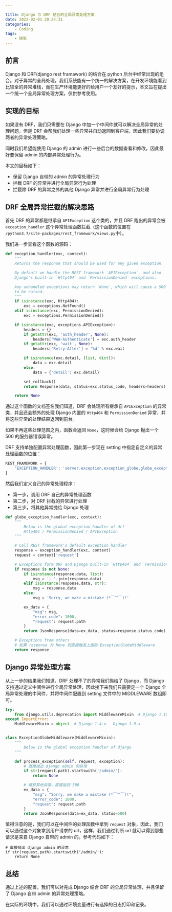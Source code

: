 ```yaml
---

title: Django 与 DRF 结合的全局异常处理方案
date: 2022-02-01 20:24:31
categories: 
    - Coding
tags:
    - 随笔
---
```


## 前言
Django 和 DRF(django rest framawork) 的结合在 python 后台中经常出现的组合。对于异常的全局处理，我们系统能有一个统一的解决方案，在开发环境能看到比较全的异常堆栈，而在生产环境能更好的给用户一个友好的提示，本文旨在提出一个统一个全局异常处理方案，仅供参考使用。

## 实现的目标
如果没有 DRF，我们只需要在 Django 中加一个中间件就可以解决全局异常的处理问题，但是 DRF 会帮我们处理一些异常并自动返回到客户端，因此我们要协调两者的异常处理策略。

同时我们希望能使用 Django 的 admin 进行一些后台的数据查看和修改，因此最好要保留 admin 的内部异常处理行为。

本文的目标如下：
- 保留 Django 自带的 admin 的异常处理行为
- 拦截 DRF 的异常并进行全局异常行为处理
- 拦截除 DRF 的异常之外的其他 Django 异常并进行全局异常行为处理

## DRF 全局异常拦截的解决思路
首先 DRF 的异常都是继承自 `APIException` 这个类的，并且 DRF 跑出的异常会被 `exception_handler` 这个异常处理函数拦截（这个函数的位置在 `/python3.7/site-packages/rest_framework/views.py`中）。

我们进一步查看这个函数的源码：

```python
def exception_handler(exc, context):
    """
    Returns the response that should be used for any given exception.

    By default we handle the REST framework `APIException`, and also
    Django's built-in `Http404` and `PermissionDenied` exceptions.

    Any unhandled exceptions may return `None`, which will cause a 500 error
    to be raised.
    """
    if isinstance(exc, Http404):
        exc = exceptions.NotFound()
    elif isinstance(exc, PermissionDenied):
        exc = exceptions.PermissionDenied()

    if isinstance(exc, exceptions.APIException):
        headers = {}
        if getattr(exc, 'auth_header', None):
            headers['WWW-Authenticate'] = exc.auth_header
        if getattr(exc, 'wait', None):
            headers['Retry-After'] = '%d' % exc.wait

        if isinstance(exc.detail, (list, dict)):
            data = exc.detail
        else:
            data = {'detail': exc.detail}

        set_rollback()
        return Response(data, status=exc.status_code, headers=headers)

    return None

```

通过这个函数的文档签名我们知道，DRF 会处理所有继承自 `APIException` 的异常类，并且还会额外的处理 Django 内置的 `Http404` 和 `PermissionDenied` 异常，并将这些异常的处理结果返回到前台。

如果不再这些处理范围之内，函数会返回 `None`，这时候会给 Django 抛出一个 500 的服务器错误异常。

DRF 支持单独配置异常处理函数，因此第一步现在 setting 中指定自定义的异常处理函数的位置：

```python
REST_FRAMEWORK = {
    'EXCEPTION_HANDLER': 'server.exception.exception_globe.globe_exception_handler'
}
```

然后我们定义自己的异常处理程序：
- 第一步，调用 DRF 自己的异常处理函数
- 第二步，对 DRF 拦截的异常进行处理
- 第三步，将其他异常抛给 Django 处理


```python
def globe_exception_handler(exc, context):
    """
        Below is the global exception handler of drf
        Http404 / PermissionDenied / APIException
    """

    # Call REST framework's default exception handler
    response = exception_handler(exc, context)
    request = context['request']

    # Exceptions form DRF and Django built-in `Http404` and `PermissionDenied`
    if response is not None:
        if isinstance(response.data, list):
            msg = '; '.join(response.data)
        elif isinstance(response.data, str):
            msg = response.data
        else:
            msg = 'Sorry, we make a mistake (*￣︶￣)!'

        ex_data = {
            "msg": msg,
            "error_code": 1000,
            "request": request.path
        }
        return JsonResponse(data=ex_data, status=response.status_code)

    # Exceptions from others
    # 如果 response 为 None 则直接触发上面的 ExceptionGlobeMiddleware
    return response
```

## Django 异常处理方案
从上一步的结果我们知道，DRF 处理不了的异常我们抛给了 Django，而 Django 支持通过定义中间件进行全局异常处理，因此接下来我们只需要定一个 Django 全局异常处理的中间件，并将中间件配置到 setting 文件中的 MIDDLEWARE 数组即可。

```python
try:
    from django.utils.deprecation import MiddlewareMixin  # Django 1.10.x
except ImportError:
    MiddlewareMixin = object  # Django 1.4.x - Django 1.9.x


class ExceptionGlobeMiddleware(MiddlewareMixin):
    """
        Below is the global exception handler of django
    """

    def process_exception(self, request, exception):
        # 直接抛出 django admin 的异常
        if str(request.path).startswith('/admin/'):
            return None

        # 捕获其他异常，直接返回 500
        ex_data = {
            "msg": "Sorry, we make a mistake (*￣︶￣)!",
            "error_code": 1000,
            "request": request.path
        }
        return JsonResponse(data=ex_data, status=500)
```

值得注意的是，我们可以在中间件的处理函数中拿到 `request` 对象，因此，我们可以通过这个对象拿到用户请求的 url，这样，我们通过判断 url 就可以得到那些请求是来自 Django 自带的 admin 的。参考代码如下：

```
# 直接抛出 django admin 的异常
if str(request.path).startswith('/admin/'):
    return None

```

## 总结
通过上述的配置，我们可以对完成 Django 结合 DRF 的全局异常处理，并且保留了 Django 自带 admin 的异常处理策略。

在实际的环境中，我们可以通过环境变量进行有选择的日志打印和记录。
